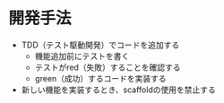 # 開発手法

- TDD（テスト駆動開発）でコードを追加する
  - 機能追加前にテストを書く
  - テストがred（失敗）することを確認する
  - green（成功）するコードを実装する
- 新しい機能を実装するとき、scaffoldの使用を禁止する
